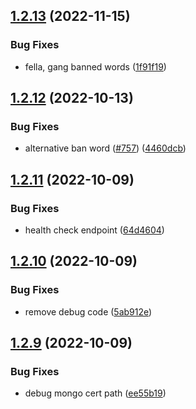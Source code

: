 ## [1.2.13](https://github.com/EddieHubCommunity/EddieBot/compare/v1.2.12...v1.2.13) (2022-11-15)


### Bug Fixes

* fella, gang banned words ([1f91f19](https://github.com/EddieHubCommunity/EddieBot/commit/1f91f198515fdf7f046e25f7ef76acd09b8c3d08))



## [1.2.12](https://github.com/EddieHubCommunity/EddieBot/compare/v1.2.11...v1.2.12) (2022-10-13)


### Bug Fixes

* alternative ban word ([#757](https://github.com/EddieHubCommunity/EddieBot/issues/757)) ([4460dcb](https://github.com/EddieHubCommunity/EddieBot/commit/4460dcb0d259d5ddde62603f7fab770e5c2f7377))



## [1.2.11](https://github.com/EddieHubCommunity/EddieBot/compare/v1.2.10...v1.2.11) (2022-10-09)


### Bug Fixes

* health check endpoint ([64d4604](https://github.com/EddieHubCommunity/EddieBot/commit/64d460429abeedb90b509200233623417839ef4c))



## [1.2.10](https://github.com/EddieHubCommunity/EddieBot/compare/v1.2.9...v1.2.10) (2022-10-09)


### Bug Fixes

* remove debug code ([5ab912e](https://github.com/EddieHubCommunity/EddieBot/commit/5ab912e777ac44b093cd0075d7061f68aa2666e7))



## [1.2.9](https://github.com/EddieHubCommunity/EddieBot/compare/v1.2.8...v1.2.9) (2022-10-09)


### Bug Fixes

* debug mongo cert path ([ee55b19](https://github.com/EddieHubCommunity/EddieBot/commit/ee55b1956251ce3fad17ed2fbe7cdac9a257d32e))



